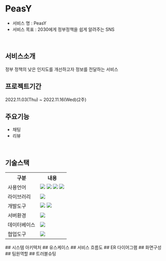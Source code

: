 # PeasY
* 서비스 명 : PeasY
* 서비스 목표 : 2030에게 정부정책을 쉽게 알려주는 SNS
<br>

## 서비스소개
정부 정책의 낮은 인지도를 개선하고자 정보를 전달하는 서비스
<br>

## 프로젝트기간
2022.11.03(Thu) ~ 2022.11.16(Wed)(2주)
<br>

## 주요기능
* 채팅
* 리뷰
<br>

## 기술스택
<table>
  <tr>
    <th>구분</th>
    <th>내용</th>
  </tr>
  <tr>
    <td>사용언어</td>
    <td>
         <img src="https://img.shields.io/badge/Java-007396?style=for-the-badge&logo=java&logoColor=white"/>
         <img src="https://img.shields.io/badge/HTML5-E34F26?style=for-the-badge&logo=HTML5&logoColor=white"/>
         <img src="https://img.shields.io/badge/CSS3-1572B6?style=for-the-badge&logo=CSS3&logoColor=white"/>
         <img src="https://img.shields.io/badge/JavaScript-F7DF1E?style=for-the-badge&logo=JavaScript&logoColor=white"/>
    </td>
  </tr>
  <tr>
    <td>라이브러리</td>
    <td>
        <img src="https://img.shields.io/badge/BootStrap-7952B3?style=for-the-badge&logo=BootStrap&logoColor=white"/>
    </td>
  </tr>
  <tr>
      <td>개발도구</td>
      <td>
          <img src="https://img.shields.io/badge/Eclipse-2C2255?style=for-the-badge&logo=Eclipse&logoColor=white"/>
          <img src="https://img.shields.io/badge/VSCode-007ACC?style=for-the-badge&logo=VisualStudioCode&logoColor=white"/>
      </td>
  </tr>
   <tr>
      <td>서버환경</td>
      <td>
         <img src="https://img.shields.io/badge/Apache Tomcat-D22128?style=for-the-badge&logo=Apache Tomcat&logoColor=white"/>
      </td>
  </tr>
  <tr>
        <td>데이터베이스</td>
        <td>
          <img src="https://img.shields.io/badge/Oracle 11g-F80000?style=for-the-badge&logo=Oracle&logoColor=white"/>
        </td>
    </tr>
   <tr>
        <td>협업도구</td>
        <td>
            <img src="https://img.shields.io/badge/Git-F05032?style=for-the-badge&logo=Git&logoColor=white"/>
        </td>
    </tr>
</table>
## 시스템 아키텍처
## 유스케이스
## 서비스 흐름도
## ER 다이어그램
## 화면구성
## 팀원역할
## 트러블슈팅
